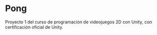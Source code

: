 # Pong
Proyecto 1 del curso de programación de videojuegos 2D con Unity, con certificación oficial de Unity.
